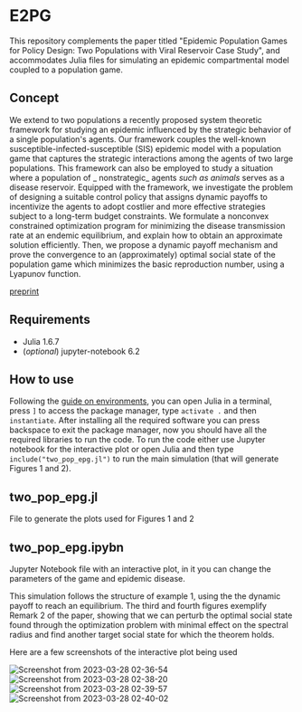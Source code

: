 # E2PG

This repository complements the paper titled "Epidemic Population Games for Policy Design: Two Populations with Viral Reservoir Case Study", and accommodates Julia files for simulating an epidemic compartmental model coupled to a population game.

## Concept

We extend to two populations a recently proposed system theoretic framework for studying an epidemic influenced by the strategic behavior of a single population's agents. Our framework couples the well-known susceptible-infected-susceptible (SIS) epidemic model with a population game that captures the strategic interactions among the agents of two large populations. This framework can also be employed to study a situation where a population of _ nonstrategic_ agents _such as animals_  serves as a disease reservoir. Equipped with the framework, we investigate the problem of designing a suitable control policy that assigns dynamic payoffs to incentivize the agents to adopt costlier and more effective strategies subject to a long-term budget constraints. We formulate a nonconvex constrained optimization program for minimizing the disease transmission rate at an endemic equilibrium, and explain how to obtain an approximate solution efficiently. Then, we propose a dynamic payoff mechanism and prove the convergence to an (approximately) optimal social state of the population game which minimizes the basic reproduction number, using a Lyapunov function.

[preprint](https://arxiv.org/abs/)


## Requirements
- Julia 1.6.7
- (*optional*) jupyter-notebook 6.2

## How to use
Following the [guide on environments](https://pkgdocs.julialang.org/v1.2/environments/), you can open Julia in a terminal, press `]` to access the package manager, type `activate .` and then `instantiate`. 
After installing all the required software you can press backspace to exit the package manager, now you should have all the required libraries to run the code. To run the code either use Jupyter notebook for the interactive plot or open Julia and then type `include("two_pop_epg.jl")` to run the main simulation (that will generate Figures 1 and 2).


## two_pop_epg.jl
File to generate the plots used for Figures 1 and 2


## two\_pop\_epg.ipybn
Jupyter Notebook file with an interactive plot, in it you can change the parameters of the game and epidemic disease.

This simulation follows the structure of example 1, using the the dynamic payoff to reach an equilibrium. The third and fourth figures exemplify Remark 2 of the paper, showing that we can perturb the optimal social state found through the optimization problem with minimal effect on the spectral radius and find another target social state for which the theorem holds.

Here are a few screenshots of the interactive plot being used 


![Screenshot from 2023-03-28 02-36-54](https://user-images.githubusercontent.com/13306869/228150023-35b32b11-b17c-4f66-90e7-0137b4f77f95.png)
![Screenshot from 2023-03-28 02-38-20](https://user-images.githubusercontent.com/13306869/228150026-7a5b593f-4e82-4544-8c0a-91223c70d72c.png)
![Screenshot from 2023-03-28 02-39-57](https://user-images.githubusercontent.com/13306869/228150034-42e19bc6-00cf-42b4-87dc-b1a95648f4b0.png)
![Screenshot from 2023-03-28 02-40-02](https://user-images.githubusercontent.com/13306869/228150035-255d000c-30b1-4bf7-b108-c09ccddf4314.png)






